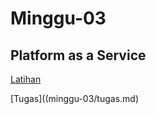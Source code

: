 # Minggu-03
## Platform as a Service

[Latihan](minggu-03/latihan.md)

[Tugas]((minggu-03/tugas.md)
